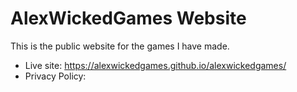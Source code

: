 # AlexWickedGames Website

This is the public website for the games I have made.

- Live site: https://alexwickedgames.github.io/alexwickedgames/
- Privacy Policy:
